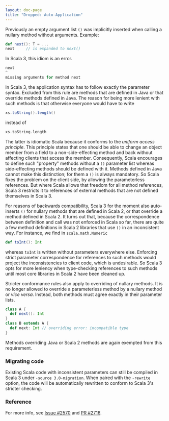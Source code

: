 ```yaml
---
layout: doc-page
title: "Dropped: Auto-Application"
---
```


Previously an empty argument list `()` was implicitly inserted when
calling a nullary method without arguments. Example:
```scala
def next(): T = ...
next     // is expanded to next()
```
In Scala 3, this idiom is an error.
```scala
next
^
missing arguments for method next
```
In Scala 3, the application syntax has to follow exactly the parameter
syntax. Excluded from this rule are methods that are defined in Java
or that override methods defined in Java. The reason for being more
lenient with such methods is that otherwise everyone would have to
write
```scala
xs.toString().length()
```
instead of
```scala
xs.toString.length
```
The latter is idiomatic Scala because it conforms to the _uniform
access principle_. This principle states that one should be able to
change an object member from a field to a non-side-effecting method
and back without affecting clients that access the
member. Consequently, Scala encourages to define such "property"
methods without a `()` parameter list whereas side-effecting methods
should be defined with it. Methods defined in Java cannot make this
distinction; for them a `()` is always mandatory. So Scala fixes the
problem on the client side, by allowing the parameterless references.
But where Scala allows that freedom for all method references, Scala 3
restricts it to references of external methods that are not defined
themselves in Scala 3.

For reasons of backwards compatibility, Scala 3 for the moment also
auto-inserts `()` for nullary methods that are defined in Scala 2, or
that override a method defined in Scala 2. It turns out that, because
the correspondence between definition and call was not enforced in
Scala so far, there are quite a few method definitions in Scala 2
libraries that use `()` in an inconsistent way. For instance, we
find in `scala.math.Numeric`
```scala
def toInt(): Int
```
whereas `toInt` is written without parameters everywhere
else. Enforcing strict parameter correspondence for references to
such methods would project the inconsistencies to client code, which
is undesirable. So Scala 3 opts for more leniency when type-checking
references to such methods until most core libraries in Scala 2 have
been cleaned up.

Stricter conformance rules also apply to overriding of nullary
methods.  It is no longer allowed to override a parameterless method
by a nullary method or _vice versa_. Instead, both methods must agree
exactly in their parameter lists.
```scala
class A {
  def next(): Int
}
class B extends A {
  def next: Int // overriding error: incompatible type
}
```
Methods overriding Java or Scala 2 methods are again exempted from this
requirement.

### Migrating code

Existing Scala code with inconsistent parameters can still be compiled
in Scala 3 under `-source 3.0-migration`. When paired with the `-rewrite`
option, the code will be automatically rewritten to conform to Scala 3's
stricter checking.

### Reference

For more info, see [Issue #2570](https://github.com/lampepfl/dotty/issues/2570) and [PR #2716](https://github.com/lampepfl/dotty/pull/2716).
